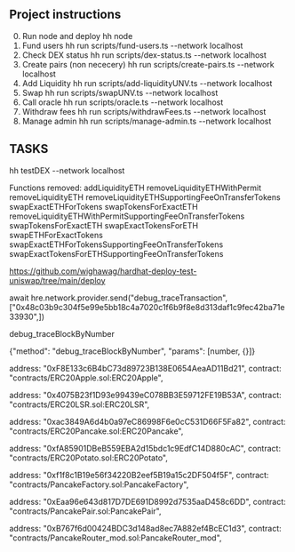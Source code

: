 
## Project instructions
0. Run node and deploy
hh node
1. Fund users
hh run scripts/fund-users.ts --network localhost
2. Check DEX status
hh run scripts/dex-status.ts --network localhost
3. Create pairs (non nececery)
hh run scripts/create-pairs.ts --network localhost
4. Add Liquidity
hh run scripts/add-liquidityUNV.ts --network localhost
5. Swap
hh run scripts/swapUNV.ts --network localhost
6. Call oracle
hh run scripts/oracle.ts --network localhost
7. Withdraw fees
hh run scripts/withdrawFees.ts --network localhost
8. Manage admin
hh run scripts/manage-admin.ts --network localhost

## TASKS ##
hh testDEX --network localhost

Functions removed:
addLiquidityETH
removeLiquidityETHWithPermit
removeLiquidityETH
removeLiquidityETHSupportingFeeOnTransferTokens
swapExactETHForTokens
swapTokensForExactETH
removeLiquidityETHWithPermitSupportingFeeOnTransferTokens
swapTokensForExactETH
swapExactTokensForETH
swapETHForExactTokens
swapExactETHForTokensSupportingFeeOnTransferTokens
swapExactTokensForETHSupportingFeeOnTransferTokens




https://github.com/wighawag/hardhat-deploy-test-uniswap/tree/main/deploy

await hre.network.provider.send("debug_traceTransaction",["0x48c03b9c304f5e99e5bb18c4a7020c1f6b9f8e8d313daf1c9fec42ba71e33930",])

debug_traceBlockByNumber

{"method": "debug_traceBlockByNumber", "params": [number, {}]}


address: "0xF8E133c6B4bC73d89723B138E0654AeaAD11Bd21",
contract: "contracts/ERC20Apple.sol:ERC20Apple",

address: "0x4075B23f1D93e99439eC078BB3E59712FE19B53A",
contract: "contracts/ERC20LSR.sol:ERC20LSR",

address: "0xac3849A6d4b0a97eC86998F6e0cC531D66F5Fa82",
contract: "contracts/ERC20Pancake.sol:ERC20Pancake",

address: "0xfA85901DBeB559EBA2d15bdc1c9EdfC14D880cAC",
contract: "contracts/ERC20Potato.sol:ERC20Potato",

address: "0xf1f8c1B19e56f34220B2eef5B19a15c2DF504f5F",
contract: "contracts/PancakeFactory.sol:PancakeFactory",

address: "0xEaa96e643d817D7DE691D8992d7535aaD458c6DD",
contract: "contracts/PancakePair.sol:PancakePair",

address: "0xB767f6d00424BDC3d148ad8ec7A882ef4BcEC1d3",
contract: "contracts/PancakeRouter_mod.sol:PancakeRouter_mod",
